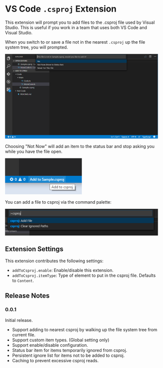 # VS Code `.csproj` Extension

This extension will prompt you to add files to the .csproj file used by Visual Studio. This is useful if you work in a team that uses both VS Code and Visual Studio.

When you switch to or save a file not in the nearest `.csproj` up the file system tree, you will prompted.

![Prompt](img/demo-prompt.png "Prompt")

Choosing "Not Now" will add an item to the status bar and stop asking you while you have the file open.

![StatusBar](img/demo-status-bar.png "Status Bar")

You can add a file to csproj via the command palette:

![Command](img/demo-command.png "Command Palette")


## Extension Settings

This extension contributes the following settings:

* `addToCsproj.enable`: Enable/disable this extension.
* `addToCsproj.itemType`: Type of element to put in the csproj file. Defaults to `Content`.

## Release Notes

### 0.0.1

Initial release.

* Support adding to nearest csproj by walking up the file system tree from current file.
* Support custom item types. (Global setting only)
* Support enable/disable configuration.
* Status bar item for items temporarily ignored from csproj.
* Persistent ignore list for items not to be added to csproj.
* Caching to prevent excessive csproj reads.
